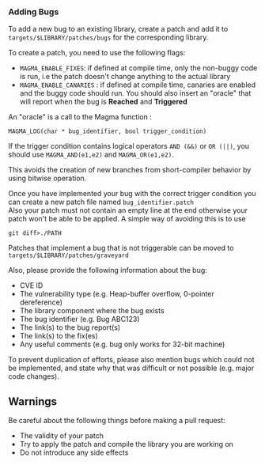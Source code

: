 ### Adding Bugs

To add a new bug to an existing library, create a patch and add it to
`targets/$LIBRARY/patches/bugs` for the corresponding library.

To create a patch, you need to use the following flags:
* `MAGMA_ENABLE_FIXES`: if defined at compile time, only the non-buggy code is
  run, i.e the patch doesn't change anything to the actual library
* `MAGMA_ENABLE_CANARIES` : if defined at compile time, canaries are enabled and
  the buggy code should run. You should also insert an "oracle" that will report
  when the bug is **Reached** and **Triggered**

An "oracle" is a call to the Magma function :
```
MAGMA_LOG(char * bug_identifier, bool trigger_condition)

```

If the trigger condition contains logical operators `AND (&&)` or `OR (||)`,
you should use `MAGMA_AND(e1,e2)` and `MAGMA_OR(e1,e2)`.

This avoids the creation of new branches from short-compiler behavior by using bitwise operation.

Once you have implemented your bug with the correct trigger condition you can create a new patch file named `bug_identifier.patch`  
Also your patch must not contain an empty line at the end otherwise your patch won't be able to be applied. A simple way of avoiding this is to use
```
git diff>./PATH
```

Patches that implement a bug that is not triggerable can be moved to `targets/$LIBRARY/patches/graveyard`

Also, please provide the following information about the bug:

* CVE ID
* The vulnerability type (e.g. Heap-buffer overflow, 0-pointer dereference)
* The library component where the bug exists
* The bug identifier (e.g. Bug ABC123)
* The link(s) to the bug report(s)
* The link(s) to the fix(es)
* Any useful comments (e.g. bug only works for 32-bit machine)

To prevent duplication of efforts, please also mention bugs which could not be
implemented, and state why that was difficult or not possible (e.g. major code
changes).

## Warnings

Be careful about the following things before making a pull request:

* The validity of your patch
* Try to apply the patch and compile the library you are working on
* Do not introduce any side effects
